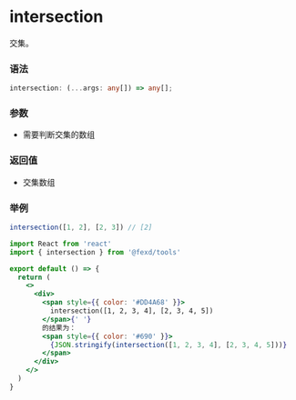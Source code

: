 # intersection

交集。

### 语法

```ts
intersection: (...args: any[]) => any[];
```

### 参数

- 需要判断交集的数组

### 返回值

- 交集数组

### 举例

```js
intersection([1, 2], [2, 3]) // [2]
```

```jsx
import React from 'react'
import { intersection } from '@fexd/tools'

export default () => {
  return (
    <>
      <div>
        <span style={{ color: '#DD4A68' }}>
          intersection([1, 2, 3, 4], [2, 3, 4, 5])
        </span>{' '}
        的结果为：
        <span style={{ color: '#690' }}>
          {JSON.stringify(intersection([1, 2, 3, 4], [2, 3, 4, 5]))}
        </span>
      </div>
    </>
  )
}
```
